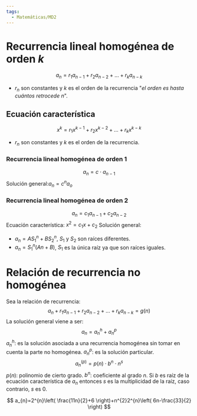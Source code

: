 ```yaml
---
tags:
  - Matemáticas/MD2
---
```

# Recurrencia lineal homogénea de orden $k$
$$
a_{n}=r_{1}a_{n-1}+r_{2}a_{n-2}+\dots+r_{k}a_{n-k}
$$
- $r_{n}$ son constantes y $k$ es el orden de la recurrencia "*el orden es hasta cuántos retrocede $n$*".
## Ecuación característica
$$
x^{k}=r_{1}x^{k-1}+r_{2}x^{k-2}+\dots+r_{k}x^{k-k}
$$
- $r_{n}$ son constantes y $k$ es el orden de la recurrencia.
### Recurrencia lineal homogénea de orden 1
$$
a_{n} = c \cdot a_{n-1}
$$
Solución general:$a_{n}=c^{n}a_{o}$
### Recurrencia lineal homogénea de orden 2
$$
a_{n}=c_{1}a_{n-1}+c_{2}a_{n-2}
$$
Ecuación característica: $x^{2}=c_{1}x+c_{2}$
Solución general:
- $a_{n}=AS_{1}^{n}+BS_{2}^{n}$, $S_{1}$ y $S_{2}$ son raíces diferentes.
- $a_{n}=S_{1}^{n}(An+B)$, $S_{1}$ es la única raíz ya que son raíces iguales.
# Relación de recurrencia no homogénea
Sea la relación de recurrencia:
$$
a_{n}+r_{1}a_{n-1}+r_{2}a_{n-2}+\dots+r_{k}a_{n-k}=g(n)
$$
La solución general viene a ser:
$$
a_{n}=a_{n}^{h}+a_{n}^{p}
$$
$a_{n}^{h}$: es la solución asociada a una recurrencia homogénea sin tomar en cuenta la parte no homogénea.
$a_{n}^{p}$: es la solución particular.
$$
a_{n}^{(p)}=p(n)\cdot b^{n}\cdot n^{s}
$$
$p(n)$: polinomio de cierto grado.
$b^{n}$: coeficiente al grado $n$.
Si $b$ es raíz de la ecuación característica de $a_{n}$ entonces $s$ es la multiplicidad de la raíz, caso contrario, $s$ es 0.

$$
a_{n}=2^{n}\left( \frac{11n}{2}+6 \right)+n^{2}2^{n}\left( 6n-\frac{33}{2} \right)
$$
